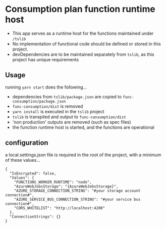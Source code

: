 # Consumption plan function runtime host

- This app serves as a runtime host for the functions maintained under `/tslib`
- No implementation of functional code should be defined or stored in this project.
- devDependencies are to be maintained separately from `tslib`, as this project has unique requirements

## Usage

running `yarn start` does the following...

- dependencies from `tslib/package.json` are copied to `func-consumption/package.json`
- `func-consumption/dist` is removed
- `yarn install` is executed in the `tslib` project
- `tslib` is transpiled and output to `func-consumption/dist`
- 'non production' outputs are removed (such as spec files)
- the function runtime host is started, and the functions are operational

## configuration

a local.settings.json file is required in the root of the project, with a minimum of these values...

```
{
  "IsEncrypted": false,
  "Values": {
    "FUNCTIONS_WORKER_RUNTIME": "node",
    "AzureWebJobsStorage": "{AzureWebJobsStorage}",
    "AZURE_STORAGE_CONNECTION_STRING": "#your storage account connection#",
    "AZURE_SERVICE_BUS_CONNECTION_STRING": "#your service bus connection#",
    "CORS_WHITELIST": "http://localhost:4200"
  },
  "ConnectionStrings": {}
}
```
